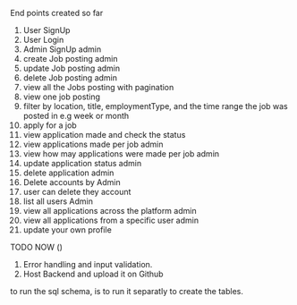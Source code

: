 End points created so far

1. User SignUp
2. User Login
3. Admin SignUp admin
4. create Job posting admin
5. update Job posting admin
6. delete Job posting admin
7. view all the Jobs posting with pagination
8. view one job posting
9. filter by location, title, employmentType, and the time range the job was posted in e.g week or month
10. apply for a job
11. view application made and check the status
12. view applications made per job admin
13. view how may applications were made per job admin
14. update application status admin
15. delete application admin
16. Delete accounts by Admin
17. user can delete they account
18. list all users Admin
19. view all applications across the platform admin
20. view all applications from a specific user admin
21. update your own profile

TODO NOW ()

1. Error handling and input validation.
2. Host Backend and upload it on Github

to run the sql schema, is to run it separatly to create the tables.

